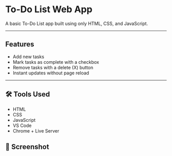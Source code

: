 #   To-Do List Web App

A basic To-Do List app built using only HTML, CSS, and JavaScript.  

---

##  Features

- Add new tasks
- Mark tasks as complete with a checkbox
- Remove tasks with a delete (X) button
- Instant updates without page reload

---

## 🛠 Tools Used

- HTML
- CSS
- JavaScript
- VS Code
- Chrome + Live Server


## 📸 Screenshot

> 

